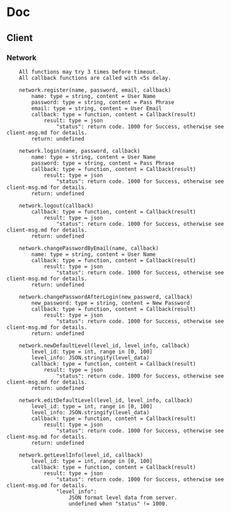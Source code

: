 # Doc

## Client

### Network
		All functions may try 3 times before timeout.
		All callback functions are called with <5s delay.

		network.register(name, password, email, callback)
			name: type = string, content = User Name
			password: type = string, content = Pass Phrase
			email: type = string, content = User Email
			callback: type = function, content = Callback(result)
				result: type = json
					"status": return code. 1000 for Success, otherwise see client-msg.md for details.
			return: undefined

		network.login(name, password, callback)
			name: type = string, content = User Name
			password: type = string, content = Pass Phrase
			callback: type = function, content = Callback(result)
				result: type = json
					"status": return code. 1000 for Success, otherwise see client-msg.md for details.
			return: undefined

		network.logout(callback)
			callback: type = function, content = Callback(result)
				result: type = json
					"status": return code. 1000 for Success, otherwise see client-msg.md for details.
			return: undefined

		network.changePasswordByEmail(name, callback)
			name: type = string, content = User Name
			callback: type = function, content = Callback(result)
				result: type = json
					"status": return code. 1000 for Success, otherwise see client-msg.md for details.
			return: undefined

		network.changePasswordAfterLogin(new_password, callback)
			new_password: type = string, content = New Password
			callback: type = function, content = Callback(result)
				result: type = json
					"status": return code. 1000 for Success, otherwise see client-msg.md for details.
			return: undefined

		network.newDefaultLevel(level_id, level_info, callback)
			level_id: type = int, range in [0, 100]
			level_info: JSON.stringify(level_data)
			callback: type = function, content = Callback(result)
				result: type = json
					"status": return code. 1000 for Success, otherwise see client-msg.md for details.
			return: undefined

		network.editDefaultLevel(level_id, level_info, callback)
			level_id: type = int, range in [0, 100]
			level_info: JSON.stringify(level_data)
			callback: type = function, content = Callback(result)
				result: type = json
					"status": return code. 1000 for Success, otherwise see client-msg.md for details.
			return: undefined

		network.getLevelInfo(level_id, callback)
			level_id: type = int, range in [0, 100]
			callback: type = function, content = Callback(result)
				result: type = json
					"status": return code. 1000 for Success, otherwise see client-msg.md for details.
					"level_info":
						JSON format level data from server.
						undefined when "status" != 1000.
